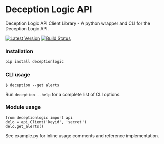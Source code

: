 # Deception Logic API

Deception Logic API Client Library - A python wrapper and CLI for the Deception Logic API.

[![Latest Version](https://img.shields.io/pypi/v/deceptionlogic.svg)](https://pypi.python.org/pypi/deceptionlogic/)
[![Build Status](https://travis-ci.org/deceptionlogic/deception-api.svg?branch=master)](https://travis-ci.org/deceptionlogic/deception-api)

### Installation

`pip install deceptionlogic`

### CLI usage

`$ deception --get alerts`

Run `deception --help` for a complete list of CLI options.

### Module usage

```
from deceptionlogic import api
delo = api.Client('keyid', 'secret')
delo.get_alerts()
```

See example.py for inline usage comments and reference implementation.

